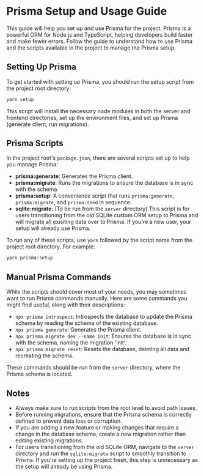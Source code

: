 # Prisma Setup and Usage Guide

This guide will help you set up and use Prisma for the project. Prisma is a powerful ORM for Node.js and TypeScript, helping developers build faster and make fewer errors. Follow the guide to understand how to use Prisma and the scripts available in the project to manage the Prisma setup.

## Setting Up Prisma

To get started with setting up Prisma, you should run the setup script from the project root directory:

```sh
yarn setup
```

This script will install the necessary node modules in both the server and frontend directories, set up the environment files, and set up Prisma (generate client, run migrations).

## Prisma Scripts

In the project root's `package.json`, there are several scripts set up to help you manage Prisma:

- **prisma:generate**: Generates the Prisma client.
- **prisma:migrate**: Runs the migrations to ensure the database is in sync with the schema.
- **prisma:setup**: A convenience script that runs `prisma:generate`, `prisma:migrate`, and `prisma:seed` in sequence.
- **sqlite:migrate**: (To be run from the `server` directory) This script is for users transitioning from the old SQLite custom ORM setup to Prisma and will migrate all exisiting data over to Prisma. If you're a new user, your setup will already use Prisma.

To run any of these scripts, use `yarn` followed by the script name from the project root directory. For example:

```sh
yarn prisma:setup
```

## Manual Prisma Commands

While the scripts should cover most of your needs, you may sometimes want to run Prisma commands manually. Here are some commands you might find useful, along with their descriptions:

- `npx prisma introspect`: Introspects the database to update the Prisma schema by reading the schema of the existing database.
- `npx prisma generate`: Generates the Prisma client.
- `npx prisma migrate dev --name init`: Ensures the database is in sync with the schema, naming the migration 'init'.
- `npx prisma migrate reset`: Resets the database, deleting all data and recreating the schema.

These commands should be run from the `server` directory, where the Prisma schema is located.

## Notes

- Always make sure to run scripts from the root level to avoid path issues.
- Before running migrations, ensure that the Prisma schema is correctly defined to prevent data loss or corruption.
- If you are adding a new feature or making changes that require a change in the database schema, create a new migration rather than editing existing migrations.
- For users transitioning from the old SQLite ORM, navigate to the `server` directory and run the `sqlite:migrate` script to smoothly transition to Prisma. If you're setting up the project fresh, this step is unnecessary as the setup will already be using Prisma.
